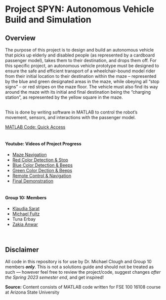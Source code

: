 # Project SPYN: Autonomous Vehicle Build and Simulation
## Overview
The purpose of this project is to design and build an autonomous vehicle that picks up elderly and disabled people (as represented by a cardboard passenger model), takes them to their destination, and drops them off. For this specific project, an autonomous vehicle prototype must be designed to ensure the safe and efficient transport of a wheelchair-bound model rider from their initial location to their destination within the maze – represented by the blue and green designated areas in the maze, while obeying all “stop signs” – or red stripes on the maze floor. The vehicle must also find its way around the maze with its initial and final destination being the “charging station”, as represented by the yellow square in the maze.<br><br>

This is done by writing software in MATLAB to control the robot’s movement, sensors, and interactions with the passenger model.<br>

[MATLAB Code: Quick Access](AutonomyAndControls.m)<br><br> 

#### Youtube: Videos of Project Progress
- [Maze Navigation](https://youtu.be/S_MZu_JJeM4)<br>
- [Red Color Detection & Stop](https://youtu.be/-43cKPghTQ4)<br>
- [Blue Color Detection & Beeps](https://youtu.be/mtmwE470G4A)<br>
- [Green Color Dection & Beeps](https://youtu.be/ruF1eAQcXA4)<br>
- [Remote Control & Navigation](https://www.youtube.com/watch?v=3LnaxcukY-g)<br>
- [Final Demonstration](https://youtu.be/omPmF4id2OI)<br><br>

#### Group 10: Members
- [Klaudia Sarat](https://github.com/klaudiasarat)
- [Michael Fultz](https://github.com/mtfultz)
- Tuna Erbay 
- [Zakia Anwar](https://github.com/zakiaanwar123456)
<br>

## Disclaimer
All code in this repository is for use by Dr. Michael Clough and Group 10 members ***only***. 
This is not a solutions guide and should not be treated as such –– however feel free to review the project/code, suggest changes *after the Spring 2023 semester end*, and get inspired!

**Source:** Content consists of MATLAB code written for FSE 100 16108 course at Arizona State University
